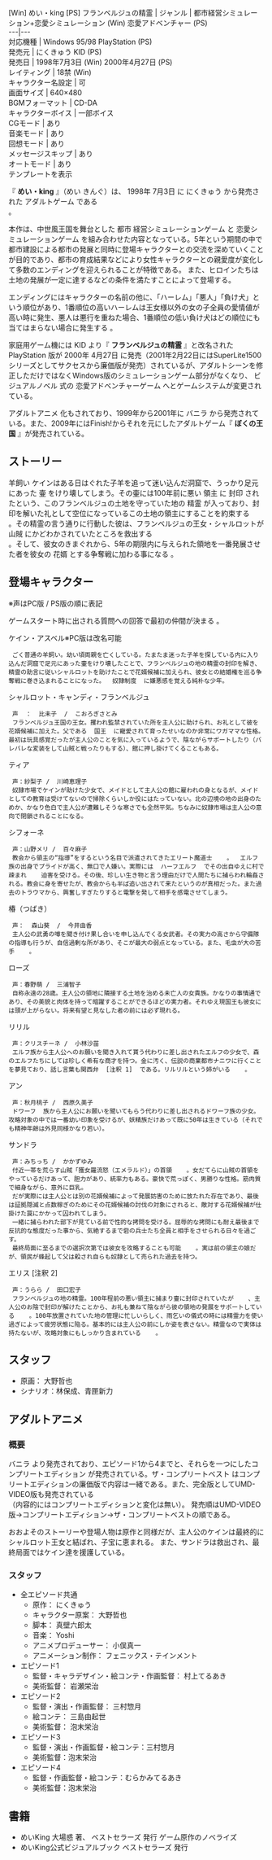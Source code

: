 [Win] めい・king  [PS] フランベルジュの精霊  |  ジャンル  |  都市経営シミュレーション+恋愛シミュレーション (Win)  恋愛アドベンチャー (PS)   
---|---  
対応機種  |  Windows 95/98  PlayStation  (PS)   
発売元  |  にくきゅう  KID (PS)   
発売日  |  1998年7月3日 (Win)  2000年4月27日 (PS)   
レイティング  |  18禁 (Win)   
キャラクター名設定  |  可   
画面サイズ  |  640×480   
BGMフォーマット  |  CD-DA   
キャラクターボイス  |  一部ボイス   
CGモード  |  あり   
音楽モード  |  あり   
回想モード  |  あり   
メッセージスキップ  |  あり   
オートモード  |  あり   
テンプレートを表示  
  
『 **めい・king** 』（めい きんぐ）は、  1998年  7月3日  に  にくきゅう  から発売された  アダルトゲーム  である  
。

本作は、中世風王国を舞台とした  都市  経営シミュレーションゲーム  と  恋愛シミュレーションゲーム
を組み合わせた内容となっている。5年という期間の中で都市建設による都市の発展と同時に登場キャラクターとの交流を深めていくことが目的であり、都市の育成結果などにより女性キャラクターとの親愛度が変化して多数のエンディングを迎えられることが特徴である。
また、ヒロインたちは土地の発展が一定に達するなどの条件を満たすことによって登場する。

エンディングにはキャラクターの名前の他に、「ハーレム」「悪人」「負け犬」という順位があり、1番順位の高いハーレムは王女様以外の女の子全員の愛情値が高い時に発生、悪人は悪行を重ねた場合、1番順位の低い負け犬はどの順位にも当てはまらない場合に発生する
  。

家庭用ゲーム機には  KID  より『 **フランベルジュの精霊** 』と改名された  PlayStation  版が  2000年  4月27日
に発売（2001年2月22日にはSuperLite1500シリーズとしてサクセスから廉価版が発売）されているが、アダルトシーンを修正しただけではなくWindows版のシミュレーションゲーム部分がなくなり、
ビジュアルノベル  式の  恋愛アドベンチャーゲーム  へとゲームシステムが変更されている。

アダルトアニメ  化もされており、1999年から2001年に  バニラ
から発売されている。また、2009年にはFinish!からそれを元にしたアダルトゲーム『 **ぼくの王国** 』が発売されている。

##  ストーリー  

羊飼い  ケインはある日はぐれた子羊を追って迷い込んだ洞窟で、うっかり足元にあった  壷  をけり壊してしまう。その壷には100年前に悪い  領主  に
封印  されたという、このフランベルジュの土地を守っていた地の  精霊
が入っており、封印を解いた礼として空位になっているこの土地の領主にすることを約束する  
。その精霊の言う通りに行動した彼は、フランベルジュの王女・シャルロットが  山賊  にかどわかされていたところを救出する  
。そして、彼女のきまぐれから、5年の期限内に与えられた領地を一番発展させた者を彼女の  花婿  とする争奪戦に加わる事になる    。

##  登場キャラクター  

※声はPC版 / PS版の順に表記

ゲームスタート時に出される質問への回答で最初の仲間が決まる    。

ケイン・アスベル※PC版は改名可能

     ごく普通の羊飼い。幼い頃両親を亡くしている。たまたま迷った子羊を探している内に入り込んだ洞窟で足元にあった壷をけり壊したことで、フランベルジュの地の精霊の封印を解き、精霊の助言に従いシャルロットを助けたことで花婿候補に加えられ、彼女との結婚権を巡る争奪戦に巻き込まれることになった。  奴隷制度  に嫌悪感を覚える純朴な少年。 
シャルロット・キャンディ・フランベルジュ

     声  ：  比未子  /  こおろぎさとみ 
     フランベルジュ王国の王女。攫われ監禁されていた所を主人公に助けられ、お礼として彼を花婿候補に加えた。父である  国王  に寵愛されて育ったせいなのか非常にワガママな性格。最初は玩具感覚だったが主人公のことを気に入っているようで、陰ながらサポートしたり（バレバレな変装をして山賊と戦ったりもする）、館に押し掛けてくることもある。 
ティア

     声：紗梨子 /  川崎恵理子 
     奴隷市場でケインが助けた少女で、メイドとして主人公の館に雇われの身となるが、メイドとしての教育は受けてないので掃除くらいしか役にはたっていない。北の辺境の地の出身のためか、かなり色白で主人公が遭難しそうな寒さでも全然平気。ちなみに奴隷市場は主人公の意向で閉鎖されることになる。 
シフォーネ

     声：山野メリ /  百々麻子 
     教会から領主の“指導”をするという名目で派遣されてきたエリート魔道士    。  エルフ  族の出身でプライドが高く、無口で人嫌い。実際には  ハーフエルフ  でその出自ゆえに村で疎まれ    迫害を受ける。その後、珍しい生き物と言う理由だけで人間たちに捕らわれ輪姦される。教会に身を寄せたが、教会からも半ば追い出されて来たというのが真相だった。また過去のトラウマから、興奮しすぎたりすると電撃を発して相手を感電させてしまう。 
椿（つばき）

     声：  森山葵  /  今井由香 
     主人公の武勇の噂を聞き付け果し合いを申し込んでくる女武者。その実力の高さから守備隊の指導も行うが、自信過剰な所があり、そこが最大の弱点となっている。また、毛虫が大の苦手    。 
ローズ

     声：春野萌 /  三浦智子 
     自称永遠の28歳。主人公の領地に隣接する土地を治める未亡人の女貴族。かなりの事情通であり、その美貌と肉体を持って暗躍することができるほどの実力者。それゆえ現国王も彼女には頭が上がらない。将来有望と見なした者の前には必ず現れる。 
リリル

     声：クリスチーネ /  小林沙苗 
     エルフ族から主人公へのお願いを聞き入れて貰う代わりに差し出されたエルフの少女で、森のエルフたちにしては珍しく希有な商才を持つ。金に汚く、伝説の商業都市ナニワに行くことを夢見ており、話し言葉も関西弁  [注釈 1]  である。リルリルという姉がいる    。 
アン

     声：秋月桃子 /  西原久美子 
     ドワーフ  族から主人公にお願いを聞いてもらう代わりに差し出されるドワーフ族の少女。攻略対象の中では一番幼い印象を受けるが、妖精族だけあって既に50年は生きている（それでも精神年齢は外見同様かなり若い）。 
サンドラ

     声：みちっち /  かかずゆみ 
     付近一帯を荒らす山賊「獲女羅流怒（エメラルド）」の首領    。女だてらに山賊の首領をやっているだけあって、胆力があり、統率力もある。豪快で荒っぽく、男勝りな性格。筋肉質で細身ながら、意外に巨乳。 
     だが実際には主人公とは別の花婿候補によって発展妨害のために放たれた存在であり、最後は証拠隠滅と点数稼ぎのためにその花婿候補の討伐の対象にされると、敵対する花婿候補が仕掛けた罠にかかって囚われてしまう。 
     一緒に捕らわれた部下が見ている前で性的な拷問を受ける。屈辱的な拷問にも耐え最後まで反抗的な態度だった事から、気絶するまで砦の兵士たち全員と相手をさせられる日々を過ごす。 
     最終局面に至るまでの選択次第では彼女を攻略することも可能    。実は前の領主の娘だが、領民が蜂起して父は殺され自らも奴隷として売られた過去を持つ。 
エリス  [注釈 2]

     声：うらら /  田口宏子 
     フランベルジュの地の精霊。100年程前の悪い領主に捕まり壷に封印されていたが    、主人公のお陰で封印が解けたことから、お礼も兼ねて陰ながら彼の領地の発展をサポートしている    。100年放置されていた地の管理に忙しいらしく、雨乞いの儀式の時には精霊力を使い過ぎによって疲労状態に陥る。基本的には主人公の前にしか姿を表さない。精霊なので実体は持たないが、攻略対象にもしっかり含まれている    。 

##  スタッフ  

  * 原画：  大野哲也 
  * シナリオ：林保成、青匣新力 

##  アダルトアニメ  

###  概要  

バニラ  より発売されており、エピソード1から4までと、それらを一つにしたコンプリートエディション    が発売されている。ザ・コンプリートベスト
  はコンプリートエディションの廉価版で内容は一緒である。また、完全版としてUMD-VIDEO版も発売されている  
（内容的にはコンプリートエディションと変化は無い）。 発売順はUMD-VIDEO版→コンプリートエディション→ザ・コンプリートベストの順である。

おおよそのストーリーや登場人物は原作と同様だが、主人公のケインは最終的にシャルロット王女と結ばれ、子宝に恵まれる。
また、サンドラは救出され、最終局面ではケイン達を援護している。

###  スタッフ  

  * 全エピソード共通 
    * 原作：  にくきゅう 
    * キャラクター原案：  大野哲也 
    * 脚本：  真壁六郎太 
    * 音楽：  Yoshi 
    * アニメプロデューサー：  小俣真一 
    * アニメーション制作：  フェニックス・テインメント 
  * エピソード1   
    * 監督・キャラデザイン・絵コンテ・作画監督：  村上てるあき 
    * 美術監督：  岩瀬栄治 
  * エピソード2   
    * 監督・演出・作画監督：  三村惣月 
    * 絵コンテ：  三島由起世 
    * 美術監督：  泡末栄治 
  * エピソード3   
    * 監督・演出・作画監督・絵コンテ：三村惣月 
    * 美術監督：泡末栄治 
  * エピソード4   
    * 監督・作画監督・絵コンテ：むらかみてるあき 
    * 美術監督：泡末栄治 

##  書籍  

  * めいKing  大場惑  著、  ベストセラーズ  発行 ゲーム原作のノベライズ 
  * めいKing公式ビジュアルブック  ベストセラーズ  発行 

